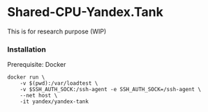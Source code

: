 # Shared-CPU-Yandex.Tank

This is for research purpose (WIP)

### Installation

Prerequisite: Docker

```
docker run \
    -v $(pwd):/var/loadtest \
    -v $SSH_AUTH_SOCK:/ssh-agent -e SSH_AUTH_SOCK=/ssh-agent \
    --net host \
    -it yandex/yandex-tank
```
